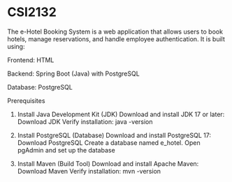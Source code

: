# CSI2132

The e-Hotel Booking System is a web application that allows users to book hotels, manage reservations, and handle employee authentication. It is built using:

Frontend: HTML 

Backend: Spring Boot (Java) with PostgreSQL

Database: PostgreSQL

Prerequisites

1. Install Java Development Kit (JDK)
Download and install JDK 17 or later: Download JDK
Verify installation:
java -version

 2. Install PostgreSQL (Database)
 Download and install PostgreSQL 17: Download PostgreSQL
Create a database named e_hotel.
Open pgAdmin and set up the database

 3. Install Maven (Build Tool)
Download and install Apache Maven: Download Maven
Verify installation:
mvn -version